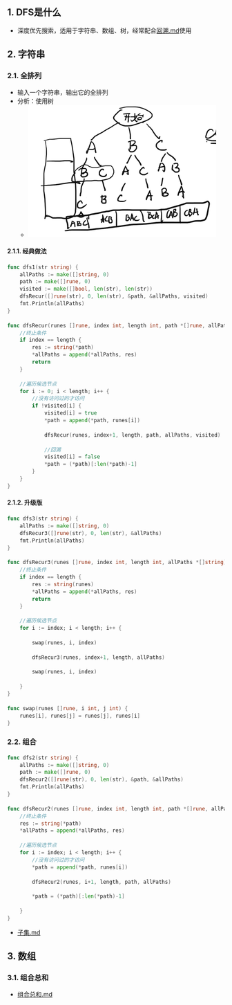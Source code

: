 ## 1. DFS是什么
- 深度优先搜索，适用于字符串、数组、树，经常配合[回溯.md](回溯.md)使用

## 2. 字符串

### 2.1. 全排列
- 输入一个字符串，输出它的全排列
- 分析：使用树
    - ![](https://raw.githubusercontent.com/TDoct/images/master/1615217377_20210308224510963_6400.png)

#### 2.1.1. 经典做法

```go
func dfs1(str string) {
	allPaths := make([]string, 0)
	path := make([]rune, 0)
	visited := make([]bool, len(str), len(str))
	dfsRecur([]rune(str), 0, len(str), &path, &allPaths, visited)
	fmt.Println(allPaths)
}

func dfsRecur(runes []rune, index int, length int, path *[]rune, allPaths *[]string, visited []bool) {
	//终止条件
	if index == length {
		res := string(*path)
		*allPaths = append(*allPaths, res)
		return
	}

	//遍历候选节点
	for i := 0; i < length; i++ {
		//没有访问过的才访问
		if !visited[i] {
			visited[i] = true
			*path = append(*path, runes[i])

			dfsRecur(runes, index+1, length, path, allPaths, visited)

			//回溯
			visited[i] = false
			*path = (*path)[:len(*path)-1]
		}
	}
}

```
#### 2.1.2. 升级版

```go
func dfs3(str string) {
	allPaths := make([]string, 0)
	dfsRecur3([]rune(str), 0, len(str), &allPaths)
	fmt.Println(allPaths)
}

func dfsRecur3(runes []rune, index int, length int, allPaths *[]string) {
	//终止条件
	if index == length {
		res := string(runes)
		*allPaths = append(*allPaths, res)
		return
	}

	//遍历候选节点
	for i := index; i < length; i++ {

		swap(runes, i, index)

		dfsRecur3(runes, index+1, length, allPaths)

		swap(runes, i, index)

	}
}

func swap(runes []rune, i int, j int) {
	runes[i], runes[j] = runes[j], runes[i]
}
```

### 2.2. 组合

```go
func dfs2(str string) {
	allPaths := make([]string, 0)
	path := make([]rune, 0)
	dfsRecur2([]rune(str), 0, len(str), &path, &allPaths)
	fmt.Println(allPaths)
}

func dfsRecur2(runes []rune, index int, length int, path *[]rune, allPaths *[]string) {
	//终止条件
	res := string(*path)
	*allPaths = append(*allPaths, res)

	//遍历候选节点
	for i := index; i < length; i++ {
		//没有访问过的才访问
		*path = append(*path, runes[i])

		dfsRecur2(runes, i+1, length, path, allPaths)

		*path = (*path)[:len(*path)-1]

	}
}

```
- [子集.md](../leetcode/数组/DFS/全排列/子集.md)
## 3. 数组
### 3.1. 组合总和
- [组合总和.md](../leetcode/数组/DFS/求和/组合总和.md)